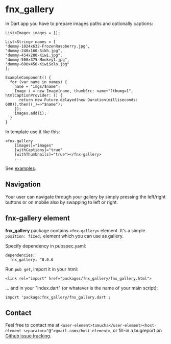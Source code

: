 # fnx_gallery

In Dart app you have to prepare images paths and optionally captions:

    List<Image> images = [];

    List<String> names = [
    "dummy-1024x632-FrozenRaspberry.jpg",
    "dummy-240x160-Sikh.jpg",
    "dummy-454x280-Kiwi.jpg",
    "dummy-500x375-Monkey1.jpg",
    "dummy-600x450-KiwiSolo.jpg"
    ];

    ExampleComponent() {
      for (var name in names) {
        name = "imgs/$name";
        Image i = new Image(name, thumbSrc: name+"?thumg=1", htmlCaptionProvider: () {
          return new Future.delayed(new Duration(milliseconds: 600)).then((_)=>"$name");
        });
        images.add(i);
      }
    }

In template use it like this:

    <fnx-gallery
        [images]="images"
        [withCaptions]="true"
        [withThumbnails]="true"></fnx-gallery>
		...

See [examples](http://demo.fnx.io/fnx_gallery-examples/).

## Navigation

Your user can navigate through your gallery by simply pressing the left/right buttons or on mobile also by swapping to left or right.

## fnx-gallery element

**fnx_gallery** package contains `<fnx-gallery>` element. It's a
simple `position: fixed;` element which you can use as gallery.

Specify dependency in pubspec.yaml:

	dependencies:
	  fnx_gallery: ^0.0.6

Run `pub get`, import it in your html:

	<link rel="import" href="packages/fnx_gallery/fnx_gallery.html">

... and in your "index.dart" (or whatever is the name of your main script):

	import 'package:fnx_gallery/fnx_gallery.dart';

## Contact

Feel free to contact me at `<user-element>tomucha</user-element><host-element separator="@">gmail.com</host-element>`,
or fill-in a bugreport on [Github issue tracking](https://github.com/fnx-io/fnx_gallery/issues).
